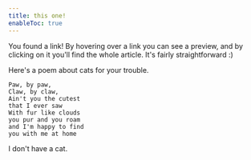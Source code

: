 ```yaml
---
title: this one!
enableToc: true
---
```


You found a link! By hovering over a link you can see a preview, and by clicking on it you'll find the whole article. 
It's fairly straightforward :)

Here's a poem about cats for your trouble.

	Paw, by paw,
	Claw, by claw,
	Ain't you the cutest
	that I ever saw
	With fur like clouds
	you pur and you roam
	and I'm happy to find
	you with me at home

I don't have a cat. 